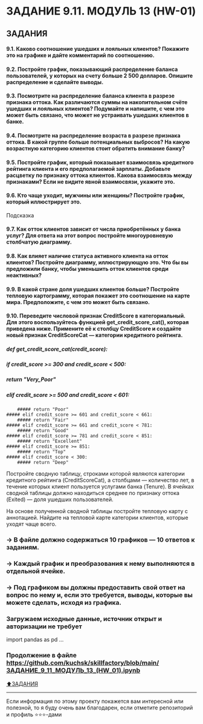 # ЗАДАНИЕ 9.11. МОДУЛЬ 13 (HW-01)


## ЗАДАНИЯ

#### 9.1. Каково соотношение ушедших и лояльных клиентов? Покажите это на графике и дайте комментарий по соотношению.

#### 9.2. Постройте график, показывающий распределение баланса пользователей, у которых на счету больше 2 500 долларов. Опишите распределение и сделайте выводы.

#### 9.3. Посмотрите на распределение баланса клиента в разрезе признака оттока. Как различаются суммы на накопительном счёте ушедших и лояльных клиентов? Подумайте и напишите, с чем это может быть связано, что может не устраивать ушедших клиентов в банке.

#### 9.4. Посмотрите на распределение возраста в разрезе признака оттока. В какой группе больше потенциальных выбросов? На какую возрастную категорию клиентов стоит обратить внимание банку?

#### 9.5. Постройте график, который показывает взаимосвязь кредитного рейтинга клиента и его предполагаемой зарплаты. Добавьте расцветку по признаку оттока клиентов. Какова взаимосвязь между признаками? Если не видите явной взаимосвязи, укажите это.

#### 9.6. Кто чаще уходит, мужчины или женщины? Постройте график, который иллюстрирует это.
Подсказка

#### 9.7. Как отток клиентов зависит от числа приобретённых у банка услуг? Для ответа на этот вопрос постройте многоуровневую столбчатую диаграмму.

#### 9.8. Как влияет наличие статуса активного клиента на отток клиентов? Постройте диаграмму, иллюстрирующую это. Что бы вы предложили банку, чтобы уменьшить отток клиентов среди неактивных?

#### 9.9. В какой стране доля ушедших клиентов больше? Постройте тепловую картограмму, которая покажет это соотношение на карте мира. Предположите, с чем это может быть связано.

#### 9.10. Переведите числовой признак CreditScore в категориальный. Для этого воспользуйтесь функцией get_credit_score_cat(), которая приведена ниже. Примените её к столбцу CreditScore и создайте новый признак CreditScoreCat — категории кредитного рейтинга.

##### def get_credit_score_cat(credit_score):
##### if credit_score >= 300 and credit_score < 500:
#####    return "Very_Poor"
##### elif credit_score >= 500 and credit_score < 601:
        ##### return "Poor"
    ##### elif credit_score >= 601 and credit_score < 661:
        ##### return "Fair"
    ##### elif credit_score >= 661 and credit_score < 781:
        ##### return "Good"
    ##### elif credit_score >= 781 and credit_score < 851:
        ##### return "Excellent"
    ##### elif credit_score >= 851:
        ##### return "Top"
    ##### elif credit_score < 300:
        ##### return "Deep"
        
Постройте сводную таблицу, строками которой являются категории кредитного рейтинга (CreditScoreCat), а столбцами — количество лет, в течение которых клиент пользуется услугами банка (Tenure). В ячейках сводной таблицы должно находиться среднее по признаку оттока (Exited) — доля ушедших пользователей.

На основе полученной сводной таблицы постройте тепловую карту с аннотацией. Найдите на тепловой карте категории клиентов, которые уходят чаще всего.



### → В файле должно содержаться 10 графиков — 10 ответов к заданиям.

### → Каждый график и преобразования к нему выполняются в отдельной ячейке.

### → Под графиком вы должны предоставить свой ответ на вопрос по нему и, если это требуется, выводы, которые вы можете сделать, исходя из графика.



### Загружаем исходные данные, источник открыт и авторизации не требует
import pandas as pd ...
### Продолжение в файле https://github.com/kuchsk/skillfactory/blob/main/ЗАДАНИЕ_9_11_МОДУЛЬ_13_(HW_01).ipynb


[:arrow_up:ЗАДАНИЯ](#ЗАДАНИЯ)


____
Если информация по этому проекту покажется вам интересной или полезной, то я буду очень вам благодарен, если отметите репозиторий и профиль ⭐️⭐️⭐️-дами

